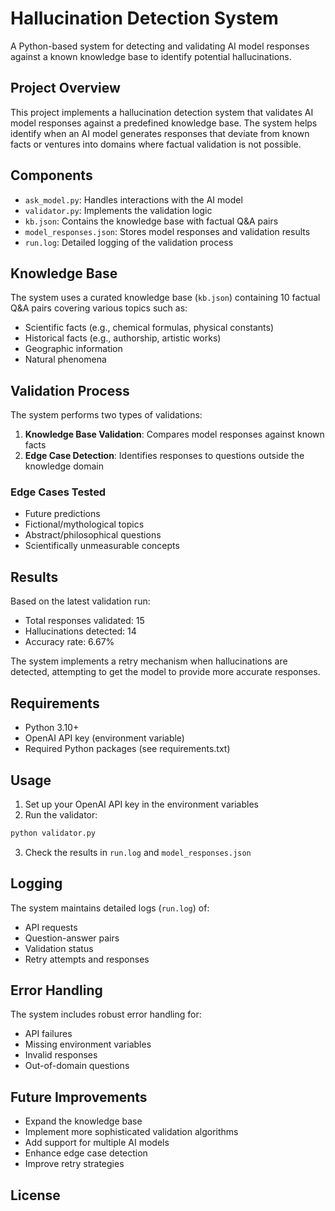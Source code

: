 # Hallucination Detection System

A Python-based system for detecting and validating AI model responses against a known knowledge base to identify potential hallucinations.

## Project Overview

This project implements a hallucination detection system that validates AI model responses against a predefined knowledge base. The system helps identify when an AI model generates responses that deviate from known facts or ventures into domains where factual validation is not possible.

## Components

- `ask_model.py`: Handles interactions with the AI model
- `validator.py`: Implements the validation logic
- `kb.json`: Contains the knowledge base with factual Q&A pairs
- `model_responses.json`: Stores model responses and validation results
- `run.log`: Detailed logging of the validation process

## Knowledge Base

The system uses a curated knowledge base (`kb.json`) containing 10 factual Q&A pairs covering various topics such as:
- Scientific facts (e.g., chemical formulas, physical constants)
- Historical facts (e.g., authorship, artistic works)
- Geographic information
- Natural phenomena

## Validation Process

The system performs two types of validations:
1. **Knowledge Base Validation**: Compares model responses against known facts
2. **Edge Case Detection**: Identifies responses to questions outside the knowledge domain

### Edge Cases Tested
- Future predictions
- Fictional/mythological topics
- Abstract/philosophical questions
- Scientifically unmeasurable concepts

## Results

Based on the latest validation run:
- Total responses validated: 15
- Hallucinations detected: 14
- Accuracy rate: 6.67%

The system implements a retry mechanism when hallucinations are detected, attempting to get the model to provide more accurate responses.

## Requirements

- Python 3.10+
- OpenAI API key (environment variable)
- Required Python packages (see requirements.txt)

## Usage

1. Set up your OpenAI API key in the environment variables
2. Run the validator:
```bash
python validator.py
```

3. Check the results in `run.log` and `model_responses.json`

## Logging

The system maintains detailed logs (`run.log`) of:
- API requests
- Question-answer pairs
- Validation status
- Retry attempts and responses

## Error Handling

The system includes robust error handling for:
- API failures
- Missing environment variables
- Invalid responses
- Out-of-domain questions

## Future Improvements

- Expand the knowledge base
- Implement more sophisticated validation algorithms
- Add support for multiple AI models
- Enhance edge case detection
- Improve retry strategies

## License

